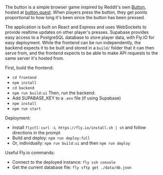 The button is a simple browser game inspired by Reddit's own [Button](https://en.wikipedia.org/wiki/The_Button_(Reddit)), hosted at [button.quest](https://button.quest). When players press the button, they get points proportional to how long it's been since the button has been pressed.

The application is built on React and Express and uses WebSockets to provide realtime updates on other player's presses. Supabase provides easy access to a PostgreSQL database to store player data, with Fly.IO for easy deployment. While the frontend can be run independently, the backend expects it to be built and stored in a `build/` folder that it can then serve from, and the frontend expects to be able to make API requests to the same server it's hosted from.

First, build the frontend:
- `cd frontend`
- `npm install`
- `cd backend`
- `npm run build:ui`
Then, run the backend:
- Add SUPABASE_KEY to a `.env` file (if using Supabase)
- `npm install`
- `npm run start`

Deployment:
- Install `flyctl`: `curl -L https://fly.io/install.sh | sh` and follow directions in the prompt
- Build and deploy: `npm run deploy:full`
- Or, individually: `npm run build:ui` and then `npm run deploy`

Useful Fly.io commands:
- Connect to the deployed instance: `fly ssh console`
- Get the current database file: `fly sftp get ./data/db.json`
